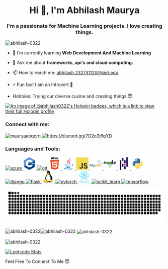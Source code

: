 <h1 align="center">Hi 👋, I'm Abhilash Maurya</h1>
<h3 align="center">I'm a passionate for Machine Learning projects. I love creating things.</h3>

<p align="left"> <img src="https://komarev.com/ghpvc/?username=abhilash-0322&label=Profile%20views&color=0e75b6&style=flat" alt="abhilash-0322" /> </p>

- 🌱 I’m currently learning **Web Development And Machine Learning**

- 💬 Ask me about **frameworks, api's and cloud computing.**

- 📫 How to reach me: abhilash.2327it1120@kiet.edu

- ⚡ Fun fact I am an Introvert  🫥
  
-  Hobbies: Trying our diverse cusine and creating things.😇


[![An image of @abhilash0322's Holopin badges, which is a link to view their full Holopin profile](https://holopin.me/abhilash0322)](https://holopin.io/@abhilash0322)

<h3 align="left">Connect with me:</h3>
<p align="left">
<a href="https://auth.geeksforgeeks.org/user/mauryaabqern" target="blank"><img align="center" src="https://raw.githubusercontent.com/rahuldkjain/github-profile-readme-generator/master/src/images/icons/Social/geeks-for-geeks.svg" alt="mauryaabqern" height="30" width="40" /></a>
<a href="https://discord.gg/https://discord.gg/7D2n3j6qYD" target="blank"><img align="center" src="https://raw.githubusercontent.com/rahuldkjain/github-profile-readme-generator/master/src/images/icons/Social/discord.svg" alt="https://discord.gg/7D2n3j6qYD" height="30" width="40" /></a>
</p>

<h3 align="left">Languages and Tools:</h3>
<p align="left"> <a href="https://azure.microsoft.com/en-in/" target="_blank" rel="noreferrer"> <img src="https://www.vectorlogo.zone/logos/microsoft_azure/microsoft_azure-icon.svg" alt="azure" width="40" height="40"/> </a> <a href="https://www.w3schools.com/cpp/" target="_blank" rel="noreferrer"> <img src="https://raw.githubusercontent.com/devicons/devicon/master/icons/cplusplus/cplusplus-original.svg" alt="cplusplus" width="40" height="40"/> </a> <a href="https://git-scm.com/" target="_blank" rel="noreferrer"> <img src="https://www.vectorlogo.zone/logos/git-scm/git-scm-icon.svg" alt="git" width="40" height="40"/> </a> <a href="https://www.w3.org/html/" target="_blank" rel="noreferrer"> <img src="https://raw.githubusercontent.com/devicons/devicon/master/icons/html5/html5-original-wordmark.svg" alt="html5" width="40" height="40"/> </a> <a href="https://www.java.com" target="_blank" rel="noreferrer"> <img src="https://raw.githubusercontent.com/devicons/devicon/master/icons/java/java-original.svg" alt="java" width="40" height="40"/> </a> <a href="https://developer.mozilla.org/en-US/docs/Web/JavaScript" target="_blank" rel="noreferrer"> <img src="https://raw.githubusercontent.com/devicons/devicon/master/icons/javascript/javascript-original.svg" alt="javascript" width="40" height="40"/> </a> <a href="https://www.mysql.com/" target="_blank" rel="noreferrer"> <img src="https://raw.githubusercontent.com/devicons/devicon/master/icons/mysql/mysql-original-wordmark.svg" alt="mysql" width="40" height="40"/> </a> <a href="https://nodejs.org" target="_blank" rel="noreferrer"> <img src="https://raw.githubusercontent.com/devicons/devicon/master/icons/nodejs/nodejs-original-wordmark.svg" alt="nodejs" width="40" height="40"/> </a> <a href="https://pandas.pydata.org/" target="_blank" rel="noreferrer"> <img src="https://raw.githubusercontent.com/devicons/devicon/2ae2a900d2f041da66e950e4d48052658d850630/icons/pandas/pandas-original.svg" alt="pandas" width="40" height="40"/> </a> <a href="https://www.python.org" target="_blank" rel="noreferrer"> <img src="https://raw.githubusercontent.com/devicons/devicon/master/icons/python/python-original.svg" alt="python" width="40" height="40"/> </a>
<a href="https://www.djangoproject.com/" target="_blank" rel="noreferrer"> <img src="https://cdn.worldvectorlogo.com/logos/django.svg" alt="django" width="40" height="40"/> </a> <a href="https://flask.palletsprojects.com/" target="_blank" rel="noreferrer"> <img src="https://www.vectorlogo.zone/logos/pocoo_flask/pocoo_flask-icon.svg" alt="flask" width="40" height="40"/> </a> <a href="https://www.linux.org/" target="_blank" rel="noreferrer"> <img src="https://raw.githubusercontent.com/devicons/devicon/master/icons/linux/linux-original.svg" alt="linux" width="40" height="40"/> </a> <a href="https://pytorch.org/" target="_blank" rel="noreferrer"> <img src="https://www.vectorlogo.zone/logos/pytorch/pytorch-icon.svg" alt="pytorch" width="40" height="40"/> </a> <a href="https://reactjs.org/" target="_blank" rel="noreferrer"> <img src="https://raw.githubusercontent.com/devicons/devicon/master/icons/react/react-original-wordmark.svg" alt="react" width="40" height="40"/> </a> <a href="https://scikit-learn.org/" target="_blank" rel="noreferrer"> <img src="https://upload.wikimedia.org/wikipedia/commons/0/05/Scikit_learn_logo_small.svg" alt="scikit_learn" width="40" height="40"/> </a> <a href="https://www.tensorflow.org" target="_blank" rel="noreferrer"> <img src="https://www.vectorlogo.zone/logos/tensorflow/tensorflow-icon.svg" alt="tensorflow" width="40" height="40"/> </a> </p>
<p align="left">  </p>
<img src="https://raw.githubusercontent.com/nix3r/nix3r/output/snake.svg" alt="Snake animation" />
<p><img align="left" src="https://github-readme-stats.vercel.app/api/top-langs?username=abhilash-0322&hide=jupyter%20notebook&show_icons=true&locale=en&layout=compact" alt="abhilash-0322" /></p>
<p><img align="left" src="https://github-readme-stats.vercel.app/api/top-langs?username=abhilash-0322&show_icons=true&locale=en&layout=compact" alt="abhilash-0322" /></p>

<p>&nbsp;<img align="center" src="https://github-readme-stats.vercel.app/api?username=abhilash-0322&show_icons=true&locale=en" alt="abhilash-0322" /></p>
<p><img align="center" src="https://github-readme-streak-stats.herokuapp.com/?user=abhilash-0322&" alt="abhilash-0322" /></p>

[![Leetcode Stats](https://leetcard.jacoblin.cool/Abhilash_Maurya)](https://leetcode.com/Abhilash_Maurya)


Feel Free To Connect To Me 😇
